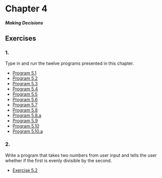 # Chapter 4
#### *Making Decisions*

## Exercises

### 1.

Type in and run the twelve programs presented in this chapter.

- [Program 5.1](program-5-1.c)
- [Program 5.2](program-5-2.c)
- [Program 5.3](program-5-3.c)
- [Program 5.4](program-5-4.c)
- [Program 5.5](program-5-5.c)
- [Program 5.6](program-5-6.c)
- [Program 5.7](program-5-7.c)
- [Program 5.8](program-5-8.c)
- [Program 5.8.a](program-5-8-a.c)
- [Program 5.9](program-5-9.c)
- [Program 5.10](program-5-10.c)
- [Program 5.10.a](program-5-10-a.c)

### 2.

Write a program that takes two numbers from user input and tells the user whether if the first is evenly divisible by the second.

- [Exercise 5.2](exercise-5-2.c)
